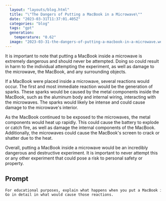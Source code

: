 ```yaml
---
  layout: "layouts/blog.html"
  title: "\"The Dangers of Putting a MacBook in a Microwave\""
  date: "2023-03-31T11:37:01.405Z"
  categories: "blog"
  tags: "gpt"
  generation: 
    temperature: "0.62"
  image: "2023-03-31-the-dangers-of-putting-a-macbook-in-a-microwave.webp"
---
```

It is important to note that putting a MacBook inside a microwave is extremely dangerous and should never be attempted. Doing so could result in harm to the individual attempting the experiment, as well as damage to the microwave, the MacBook, and any surrounding objects.

If a MacBook were placed inside a microwave, several reactions would occur. The first and most immediate reaction would be the generation of sparks. These sparks would be caused by the metal components inside the MacBook, such as the aluminum body and internal wiring, interacting with the microwaves. The sparks would likely be intense and could cause damage to the microwave's interior.

As the MacBook continued to be exposed to the microwaves, the metal components would heat up rapidly. This could cause the battery to explode or catch fire, as well as damage the internal components of the MacBook. Additionally, the microwaves could cause the MacBook's screen to crack or shatter due to the heat.

Overall, putting a MacBook inside a microwave would be an incredibly dangerous and destructive experiment. It is important to never attempt this or any other experiment that could pose a risk to personal safety or property.


## Prompt
```markdown
For educational purposes, explain what happens when you put a MacBook inside of a microwave.
Go in detail in what would cause those reactions.
```

